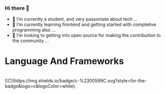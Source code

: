 ### Hi there 👋

- 🔭 I’m currently a student, and very passoniate about tech ...
- 🌱 I’m currently learning frontend and getting started with comptetive programming also ...
- 👯 I’m looking to getting into open source for making the contribution to the community ...

<h1>Language And Frameworks</h1>
<br>
![C](https://img.shields.io/badge/c-%2300599C.svg?style=for-the-badge&logo=c&logoColor=white)
